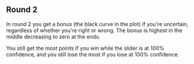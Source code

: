 Round 2
-------

In round 2 you get a bonus (the black curve in the plot) if you're 
uncertain, regardless of whether you're right or wrong. The bonus is highest in the middle decreasing to zero at 
the ends.

You still get the most points if you win while the slider is at 100% confidence, and you still 
lose the most if you lose at 100% confidence.
